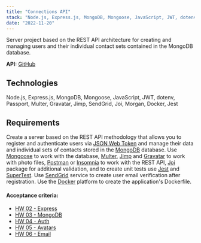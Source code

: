 ```yaml
---
title: "Connections API"
stack: "Node.js, Express.js, MongoDB, Mongoose, JavaScript, JWT, dotenv, Passport, Multer, Gravatar, Jimp, SendGrid, Joi, Morgan, Docker, Jest"
date: "2022-11-20"
---
```


Server project based on the REST API architecture for creating and managing users and their individual contact sets contained in the MongoDB database.

**API:** [GitHub](https://github.com/dawidmarek95x/nodejs-hw-rest-api)

## Technologies

Node.js, Express.js, MongoDB, Mongoose, JavaScript, JWT, dotenv, Passport, Multer, Gravatar, Jimp, SendGrid, Joi, Morgan, Docker, Jest

## Requirements

Create a server based on the REST API methodology that allows you to register and authenticate users via [JSON Web Token](https://www.npmjs.com/package/jsonwebtoken) and manage their data and individual sets of contacts stored in the [MongoDB](https://www.mongodb.com/) database. Use [Mongoose](https://mongoosejs.com/) to work with the database, [Multer](https://github.com/expressjs/multer), [Jimp](https://www.npmjs.com/package/jimp) and [Gravatar](https://www.npmjs.com/package/gravatar) to work with photo files, [Postman](https://www.postman.com/) or [Insomnia](https://insomnia.rest/) to work with the REST API, [Joi](https://github.com/hapijs/joi) package for additional validation, and to create unit tests use [Jest](https://jestjs.io/) and [SuperTest](https://www.npmjs.com/package/supertest). Use [SendGrid](https://sendgrid.com/) service to create user email verification after registration. Use the [Docker](https://www.docker.com/) platform to create the application's Dockerfile.

#### Acceptance criteria:

- [HW 02 - Express](https://github.com/goitacademy/nodejs-homework/blob/master/homework-02/README.pl.md)
- [HW 03 - MongoDB](https://github.com/goitacademy/nodejs-homework/blob/master/homework-03/README.pl.md)
- [HW 04 - Auth](https://github.com/goitacademy/nodejs-homework/blob/master/homework-04/README.pl.md)
- [HW 05 - Avatars](https://github.com/goitacademy/nodejs-homework/blob/master/homework-05/README.pl.md)
- [HW 06 - Email](https://github.com/goitacademy/nodejs-homework/blob/master/homework-06/README.pl.md)
